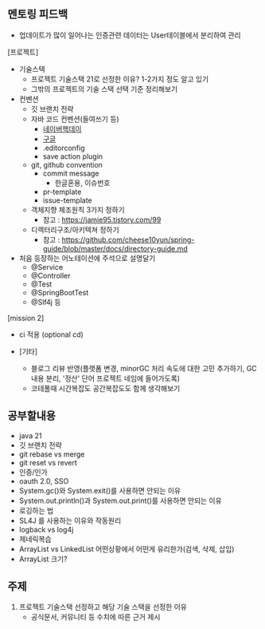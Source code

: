 ## 멘토링 피드백

- 업데이트가 많이 일어나는 인증관련 데이터는 User테이블에서 분리하여 관리

[프로젝트]

- 기술스택
    - 프로젝트 기술스택 21로 선정한 이유? 1-2가지 정도 알고 있기
    - 그밖의 프로젝트의 기술 스택 선택 기준 정리해보기
- 컨벤션
    - 깃 브랜치 전략
    - 자바 코드 컨벤션(들여쓰기 등)
        - [네이버핵데이](https://naver.github.io/hackday-conventions-java/)
        - [구글](https://google.github.io/styleguide/javaguide.html)
        - .editorconfig
        - save action plugin
    - git, github convention
        - commit message
            - 한글혼용, 이슈번호
        - pr-template
        - issue-template
    - 객체지향 체조원칙 3가지 정하기
        - 참고 : https://jamie95.tistory.com/99
    - 디렉터리구조/아키텍쳐 정하기
        - 참고 : https://github.com/cheese10yun/spring-guide/blob/master/docs/directory-guide.md
- 처음 등장하는 어노테이션에 주석으로 설명달기
    - @Service
    - @Controller
    - @Test
    - @SpringBootTest
    - @Slf4j 등

[mission 2]

- ci 적용 (optional cd)

- [기타]
    - 블로그 리뷰 반영(플랫폼 변경, minorGC 처리 속도에 대한 고민 추가하기, GC 내용 분리, '정산' 단어 프로젝트 네임에 들어가도록)
    - 코테풀때 시간복잡도 공간복잡도도 함께 생각해보기

## 공부할내용

- java 21
- 깃 브랜치 전략
- git rebase vs merge
- git reset vs revert
- 인증/인가
- oauth 2.0, SSO
- System.gc()와 System.exit()를 사용하면 안되는 이유
- System.out.println()과 System.out.print()를 사용하면 안되는 이유
- 로깅하는 법
- SL4J 를 사용하는 이유와 작동원리
- logback vs log4j
- 제네릭복습
- ArrayList vs LinkedList 어떤상황에서 어떤게 유리한가(검색, 삭제, 삽입)
- ArrayList 크기?

## 주제

1. 프로젝트 기술스택 선정하고 해당 기술 스택을 선정한 이유
    - 공식문서, 커뮤니티 등 수치에 따른 근거 제시